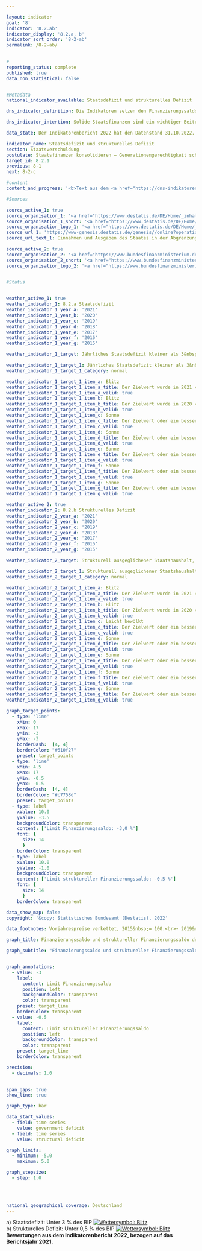 ```yaml
---

layout: indicator    
goal: '8'    
indicator: '8.2.ab'    
indicator_display: '8.2.a, b'    
indicator_sort_order: '8-2-ab'    
permalink: /8-2-ab/    
    

#
reporting_status: complete    
published: true    
data_non_statistical: false    


#Metadata    
national_indicator_available: Staatsdefizit und strukturelles Defizit    

dns_indicator_definition: Die Indikatoren setzen den Finanzierungssaldo des Staates (Defizit beziehungsweise Überschuss) und den strukturellen Finanzierungssaldo in Relation zum Bruttoinlandsprodukt (<abbr title="Bruttoinlandsprodukt">BIP</abbr>) in jeweiligen Preisen. Der staatliche Finanzierungssaldo berechnet sich aus Staatseinnahmen abzüglich Staatsausgaben in der Abgrenzung der Volkswirtschaftlichen Gesamtrechnungen. Beim jährlichen strukturellen Saldo handelt es sich um denjenigen Teil des Finanzierungssaldos, der nicht auf konjunkturelle Schwankungen und temporäre Effekte zurückzuführen ist.    

dns_indicator_intention: Solide Staatsfinanzen sind ein wichtiger Beitrag zu einer nachhaltigen Finanzpolitik. Eine Politik, die heutige Staatsausgaben übermäßig durch Neuverschuldung finanzieren würde und die Rückzahlung dieser Schulden allein zukünftigen Generationen überließe, wäre nicht tragfähig.<br><br>Entsprechend den Konvergenzkriterien für die Europäische Union (sogenannte Maastricht-Kriterien) soll das jährliche Staatsdefizit weniger als 3&nbsp;% des <abbr title="Bruttoinlandsprodukt">BIP</abbr> betragen. Das strukturelle Defizit soll maximal 0,5&nbsp;% des <abbr title="Bruttoinlandsprodukt">BIP</abbr> betragen. Dies entspricht den Vorgaben des europäischen Stabilitäts- und Wachstumspaktes. Der Grundsatz des strukturell ausgeglichenen Haushalts ist seit 2009&nbsp;auch im Grundgesetz verankert (Artikel 109, sogenannte Schuldenbremse).    

data_state: Der Indikatorenbericht 2022 hat den Datenstand 31.10.2022. Die Daten auf dieser Plattform werden regelmäßig aktualisiert, sodass online aktuellere Daten verfügbar sein können als im <a href="https://dns-indikatoren.de/assets/publications/reports/de/2022.pdf">Indikatorenbericht 2022</a> veröffentlicht.    

indicator_name: Staatsdefizit und strukturelles Defizit    
section: Staatsverschuldung    
postulate: Staatsfinanzen konsolidieren – Generationengerechtigkeit schaffen    
target_id: 8.2.1    
previous: 8-1    
next: 8-2-c    

#content     
content_and_progress: '<b>Text aus dem <a href="https://dns-indikatoren.de/assets/publications/reports/de/2022.pdf">Indikatorenbericht 2022&nbsp;</a></b><br><br>Die Berechnung von <abbr title="Bruttoinlandsprodukt">BIP</abbr> und staatlichem Finanzierungssaldo ist durch das Europäische System Volkswirtschaftlicher Gesamtrechnungen (<abbr title="Europäische System Volkswirtschaftlicher Gesamtrechnungen">ESVG</abbr>) vorgegeben und wird vom Statistischen Bundesamt durchgeführt. Der strukturelle Finanzierungssaldo wird hingegen vom Bundesministerium der Finanzen ermittelt. Bei der Berechnung des Finanzierungssaldos werden die Finanzen der Gebietskörperschaften, also von Bund, Ländern und Gemeinden sowie die Finanzen der Sozialversicherung berücksichtigt.<br><br>Im Vergleich zum vorherigen Indikatorenbericht wurden die Berechnungen der Volkswirtschaftlichen Gesamtrechnungen im Rahmen ihrer Generalrevision 2019&nbsp;turnusmäßig überprüft und überarbeitet sowie auf das Referenzjahr 2015&nbsp;umgesetellt. Im Ergebnis ist das nominale <abbr title="Bruttoinlandsprodukt">BIP</abbr> nach der Generalrevision 2019&nbsp;im Durchschnitt etwas niedriger. Das konjunkturelle Gesamtbild ist aber weitgehend unverändert geblieben.<br><br>Im Jahr 2012&nbsp;erzielte der Staat insgesamt einen Überschuss von 0,3&nbsp;Milliarden Euro und damit erstmals seit der Finanzmarkt- und Wirtschaftskrise 2008/2009&nbsp;ein positives Ergebnis. 2019&nbsp;betrug der Finanzierungsüberschuss 52,5&nbsp;Milliarden Euro und 1,5&nbsp;% am <abbr title="Bruttoinlandsprodukt">BIP</abbr> (vorläufige Daten). Dabei betrug der Überschuss des Bundes 22,7&nbsp;Milliarden Euro. Zugleich wiesen die Länder zusammen mit 16,4&nbsp;Milliarden Euro zum wiederholten Mal einen Überschuss auf. Auch die Ergebnisse der Gemeinden (5,1&nbsp;Milliarden Euro) und der Sozialversicherung (8,7&nbsp;Milliarden Euro) waren positiv. Der gesamtstaatliche Haushalt wies 2019&nbsp;einen strukturellen Überschuss von 0,6&nbsp;% (vorläufige Daten)des <abbr title="Bruttoinlandsprodukt">BIP</abbr> aus. Die Konvergenzkriterien der <abbr title="Europäische Union">EU</abbr> wurden sowohl für das Staatsdefizit als auch für das strukturelle Defizit seit dem Jahr 2012&nbsp;eingehalten.<br><br>Vor dem Hintergrund der wirtschaftlichen Folgen der Corona-Pandemie und staatlichen Unterstützungsmaßnahmen geht <abbr title="unter anderem">u. a.</abbr> der Sachverständigenrat zur Begutachtung der gesamtwirtschaftlichen Entwicklung jedoch bereits von einem negativen Finanzierungssaldo für die kommenden Berichtsjahre 2020&nbsp;und 2021&nbsp;aus. Diese Entwicklung findt in der aktuellen Statusberechnung und damit beim ausgewiesenen Wettersymbol noch keine Berücksichtigung. Eine valide Einschätzung wird erst mit der Vorlage der Zahlen für das Jahr 2020&nbsp;möglich sein.<br><br>Über den gesamten Zeitraum von 1991&nbsp;bis 2019&nbsp;betrachtet sind die Einnahmen des Staates stärker gestiegen (um 134,7&nbsp;%) als das <abbr title="Bruttoinlandsprodukt">BIP</abbr> (um 117,5&nbsp;%) in jeweiligen Preisen und die Ausgaben (um 111,4&nbsp;%). Der Anteil der Staatseinnahmen gemessen am <abbr title="Bruttoinlandsprodukt">BIP</abbr> erhöhte sich daher (von 43,3&nbsp;% auf 46,7&nbsp;%).<br><br>Die größte Position auf der Ausgabenseite des Staates sind die monetären Sozialleistungen. Mit einem Zuwachs von 131,5&nbsp;% seit 1991&nbsp;verzeichnen diese einen stärkeren Anstieg als das <abbr title="Bruttoinlandsprodukt">BIP</abbr> (117,5&nbsp;%). Die monetären Sozialleistungen fallen zu rund 70&nbsp;% bei der Sozialversicherung und dort überwiegend in Form von Renten und Arbeitslosengeld an. Die monetären Sozialleistungen sind ab 2003, gemessen als Anteil am <abbr title="Bruttoinlandsprodukt">BIP</abbr>, von 18,5&nbsp;% auf 15,8&nbsp;% gefallen, was insbesondere auf die stark reduzierten Zahlungen der Arbeitslosenversicherung zurückzuführen ist: Diese sanken zwischen 2003&nbsp;und 2019, als Folge der Hartz-Gesetzgebung und eines Aufschwungs am Arbeitsmarkt, um rund 22,6&nbsp;Milliarden Euro.'    

#Sources    

source_active_1: true
source_organisation_1: '<a href="https://www.destatis.de/DE/Home/_inhalt.html">Statistisches Bundesamt</a>'
source_organisation_1_short: '<a href="https://www.destatis.de/DE/Home/_inhalt.html" target="_blank">Statistisches Bundesamt</a>'
source_organisation_logo_1: '<a href="https://www.destatis.de/DE/Home/_inhalt.html" target="_blank"><img src="https://dnsUpgradeEnvironment.github.io/dns-indicators/public/OrgImgDe/destatis.png" alt="Statistisches Bundesamt" title=" Klicken Sie hier um zur Homepage der Organisation Statistisches Bundesamt zu gelangen." style="height:60px; width:148px; border: transparent"/></a>'
source_url_1: 'https://www-genesis.destatis.de/genesis//online?operation=table&code=81000-0031&bypass=true&levelindex=1&levelid=1660802268437&language=de'
source_url_text_1: Einnahmen und Ausgaben des Staates in der Abgrenzung für das Defizitverfahren

source_active_2: true
source_organisation_2: '<a href="https://www.bundesfinanzministerium.de/Web/DE/Home/home.html">Bundesministerium der Finanzen</a>'
source_organisation_2_short: '<a href="https://www.bundesfinanzministerium.de/Web/DE/Home/home.html" target="_blank">Bundesministerium der Finanzen</a>'
source_organisation_logo_2: '<a href="https://www.bundesfinanzministerium.de/Web/DE/Home/home.html" target="_blank"><img src="https://dnsUpgradeEnvironment.github.io/dns-indicators/public/OrgImgDe/bmf.png" alt="Bundesministerium der Finanzen" title=" Klicken Sie hier um zur Homepage der Organisation Bundesministerium der Finanzen zu gelangen." style="height:60px; width:148px; border: transparent"/></a>'
    

#Status    


weather_active_1: true
weather_indicator_1: 8.2.a Staatsdefizit
weather_indicator_1_year_a: '2021'
weather_indicator_1_year_b: '2020'
weather_indicator_1_year_c: '2019'
weather_indicator_1_year_d: '2018'
weather_indicator_1_year_e: '2017'
weather_indicator_1_year_f: '2016'
weather_indicator_1_year_g: '2015'

weather_indicator_1_target: Jährliches Staatsdefizit kleiner als 3&nbsp;% des <abbr title="Bruttoinlandsprodukt">BIP</abbr>, Beibehaltung bis 2030

weather_indicator_1_target_1: Jährliches Staatsdefizit kleiner als 3&nbsp;% des <abbr title="Bruttoinlandsprodukt">BIP</abbr>, Beibehaltung bis 2030
weather_indicator_1_target_1_category: normal

weather_indicator_1_target_1_item_a: Blitz
weather_indicator_1_target_1_item_a_title: Der Zielwert wurde in 2021 verfehlt und der Indikator hat sich im Durchschnitt der vorangegangenen Veränderungen nicht in Richtung des Ziels bewegt.
weather_indicator_1_target_1_item_a_valid: true
weather_indicator_1_target_1_item_b: Blitz
weather_indicator_1_target_1_item_b_title: Der Zielwert wurde in 2020 verfehlt und der Indikator hat sich im Durchschnitt der vorangegangenen Veränderungen nicht in Richtung des Ziels bewegt.
weather_indicator_1_target_1_item_b_valid: true
weather_indicator_1_target_1_item_c: Sonne
weather_indicator_1_target_1_item_c_title: Der Zielwert oder ein besserer Wert wurde in 2019 erreicht und die durchschnittliche Veränderung deutete nicht in Richtung einer Verschlechterung.
weather_indicator_1_target_1_item_c_valid: true
weather_indicator_1_target_1_item_d: Sonne
weather_indicator_1_target_1_item_d_title: Der Zielwert oder ein besserer Wert wurde in 2018 erreicht und die durchschnittliche Veränderung deutete nicht in Richtung einer Verschlechterung.
weather_indicator_1_target_1_item_d_valid: true
weather_indicator_1_target_1_item_e: Sonne
weather_indicator_1_target_1_item_e_title: Der Zielwert oder ein besserer Wert wurde in 2017 erreicht und die durchschnittliche Veränderung deutete nicht in Richtung einer Verschlechterung.
weather_indicator_1_target_1_item_e_valid: true
weather_indicator_1_target_1_item_f: Sonne
weather_indicator_1_target_1_item_f_title: Der Zielwert oder ein besserer Wert wurde in 2016 erreicht und die durchschnittliche Veränderung deutete nicht in Richtung einer Verschlechterung.
weather_indicator_1_target_1_item_f_valid: true
weather_indicator_1_target_1_item_g: Sonne
weather_indicator_1_target_1_item_g_title: Der Zielwert oder ein besserer Wert wurde in 2015 erreicht und die durchschnittliche Veränderung deutete nicht in Richtung einer Verschlechterung.
weather_indicator_1_target_1_item_g_valid: true

weather_active_2: true
weather_indicator_2: 8.2.b Strukturelles Defizit
weather_indicator_2_year_a: '2021'
weather_indicator_2_year_b: '2020'
weather_indicator_2_year_c: '2019'
weather_indicator_2_year_d: '2018'
weather_indicator_2_year_e: '2017'
weather_indicator_2_year_f: '2016'
weather_indicator_2_year_g: '2015'

weather_indicator_2_target: Strukturell ausgeglichener Staatshaushalt, gesamtstaatliches strukturelles Defizit von max. 0,5&nbsp;% des <abbr title="Bruttoinlandsprodukt">BIP</abbr>, Beibehaltung bis 2030

weather_indicator_2_target_1: Strukturell ausgeglichener Staatshaushalt, gesamtstaatliches strukturelles Defizit von max. 0,5&nbsp;% des <abbr title="Bruttoinlandsprodukt">BIP</abbr>, Beibehaltung bis 2030
weather_indicator_2_target_1_category: normal

weather_indicator_2_target_1_item_a: Blitz
weather_indicator_2_target_1_item_a_title: Der Zielwert wurde in 2021 verfehlt und der Indikator hat sich im Durchschnitt der vorangegangenen Veränderungen nicht in Richtung des Ziels bewegt.
weather_indicator_2_target_1_item_a_valid: true
weather_indicator_2_target_1_item_b: Blitz
weather_indicator_2_target_1_item_b_title: Der Zielwert wurde in 2020 verfehlt und der Indikator hat sich im Durchschnitt der vorangegangenen Veränderungen nicht in Richtung des Ziels bewegt.
weather_indicator_2_target_1_item_b_valid: true
weather_indicator_2_target_1_item_c: Leicht bewölkt
weather_indicator_2_target_1_item_c_title: Der Zielwert oder ein besserer Wert wurde in 2019 erreicht, aber die durchschnittliche Veränderung deutete in Richtung einer Verschlechterung.
weather_indicator_2_target_1_item_c_valid: true
weather_indicator_2_target_1_item_d: Sonne
weather_indicator_2_target_1_item_d_title: Der Zielwert oder ein besserer Wert wurde in 2018 erreicht und die durchschnittliche Veränderung deutete nicht in Richtung einer Verschlechterung.
weather_indicator_2_target_1_item_d_valid: true
weather_indicator_2_target_1_item_e: Sonne
weather_indicator_2_target_1_item_e_title: Der Zielwert oder ein besserer Wert wurde in 2017 erreicht und die durchschnittliche Veränderung deutete nicht in Richtung einer Verschlechterung.
weather_indicator_2_target_1_item_e_valid: true
weather_indicator_2_target_1_item_f: Sonne
weather_indicator_2_target_1_item_f_title: Der Zielwert oder ein besserer Wert wurde in 2016 erreicht und die durchschnittliche Veränderung deutete nicht in Richtung einer Verschlechterung.
weather_indicator_2_target_1_item_f_valid: true
weather_indicator_2_target_1_item_g: Sonne
weather_indicator_2_target_1_item_g_title: Der Zielwert oder ein besserer Wert wurde in 2015 erreicht und die durchschnittliche Veränderung deutete nicht in Richtung einer Verschlechterung.
weather_indicator_2_target_1_item_g_valid: true    

graph_target_points:
  - type: 'line'
    xMin: 0
    xMax: 17
    yMin: -3
    yMax: -3
    borderDash:  [4, 4]
    borderColor: "#610f27"
    preset: target_points
  - type: 'line'
    xMin: 4.5
    xMax: 17
    yMin: -0.5
    yMax: -0.5
    borderDash:  [4, 4]
    borderColor: "#c7758d"
    preset: target_points
  - type: label
    xValue: 10.0
    yValue: -3.5
    backgroundColor: transparent
    content: ['Limit Finanzierungssaldo: -3,0 %']
    font: {
      size: 14
      }
    borderColor: transparent
  - type: label
    xValue: 10.0
    yValue: -1.0
    backgroundColor: transparent
    content: ['Limit struktureller Finanzierungssaldo: -0,5 %']
    font: {
      size: 14
      }
    borderColor: transparent    

data_show_map: false    
copyright: '&copy; Statistisches Bundesamt (Destatis), 2022'    

data_footnotes: Vorjahrespreise verkettet, 2015&nbsp;= 100.<br>• 2019&nbsp;bis 2021&nbsp;vorläufige Daten.    

graph_title: Finanzierungssaldo und struktureller Finanzierungssaldo des Staates    

graph_subtitle: "Finanzierungssaldo und struktureller Finanzierungssaldo: Anteil am BIP (in jeweiligen Preisen); Bruttoinlandsprodukt (preisbereinigt): Veränderung gegenüber dem Vorjahr"    


graph_annotations:
  - value: -3
    label:
      content: Limit Finanzierungssaldo
      position: left
      backgroundColor: transparent
      color: transparent
    preset: target_line
    borderColor: transparent
  - value: -0.5
    label:
      content: Limit struktureller Finanzierungssaldo
      position: left
      backgroundColor: transparent
      color: transparent
    preset: target_line
    borderColor: transparent    

precision: 
  - decimals: 1.0
        

span_gaps: true    
show_line: true    

graph_type: bar    

data_start_values: 
  - field: time series
    value: government deficit
  - field: time series
    value: structural deficit    

graph_limits: 
  - minimum: -5.0
    maximum: 5.0    

graph_stepsize: 
  - step: 1.0
        

            

national_geographical_coverage: Deutschland    
---
```



<div>
  <div class="my-header">
    <label class="default">a) Staatsdefizit: Unter 3&nbsp;% des BIP
      <a href="https://dnsUpgradeEnvironment.github.io/dns-indicators/status"><img src="https://g205sdgs.github.io/sdg-indicators/public/Wettersymbole/Blitz.png" title="Der Zielwert wurde in 2021 (Datenstand 31.10.2022) verfehlt und der Indikator hat sich im Durchschnitt der vorangegangenen Veränderungen nicht in Richtung des Ziels bewegt." alt="Wettersymbol: Blitz"/>
      </a>
    </label>
  </div>
</div>
<div>
  <div class="my-header">
    <label class="default">b) Strukturelles Defizit: Unter 0,5&nbsp;% des BIP
      <a href="https://dnsUpgradeEnvironment.github.io/dns-indicators/status"><img src="https://g205sdgs.github.io/sdg-indicators/public/Wettersymbole/Blitz.png" title="Der Zielwert wurde in 2021 (Datenstand 31.10.2022) verfehlt und der Indikator hat sich im Durchschnitt der vorangegangenen Veränderungen nicht in Richtung des Ziels bewegt." alt="Wettersymbol: Blitz"/>
      </a>
    </label>
  </div>
</div>
<div class="my-header-note">
  <label class="default"><b>Bewertungen aus dem Indikatorenbericht 2022, bezogen auf das Berichtsjahr 2021.
  </b></label>
</div>